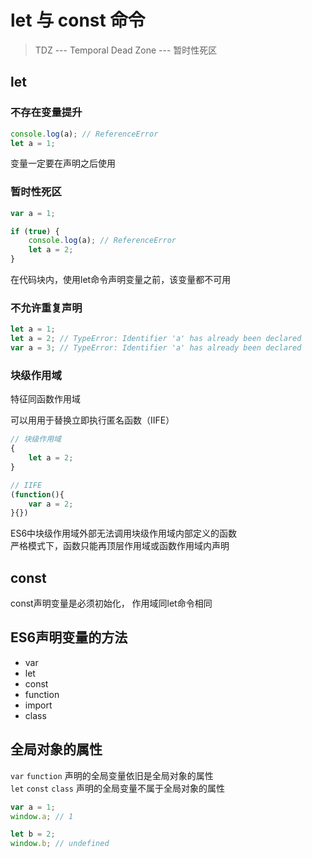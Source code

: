 # let 与 const 命令

> TDZ --- Temporal Dead Zone --- 暂时性死区

## let

### 不存在变量提升

```js
console.log(a); // ReferenceError
let a = 1;
```
变量一定要在声明之后使用

### 暂时性死区

```js
var a = 1;

if (true) {
    console.log(a); // ReferenceError
    let a = 2;
}
```
在代码块内，使用let命令声明变量之前，该变量都不可用

### 不允许重复声明

```js
let a = 1;
let a = 2; // TypeError: Identifier 'a' has already been declared
var a = 3; // TypeError: Identifier 'a' has already been declared
```

### 块级作用域

特征同函数作用域

可以用用于替换立即执行匿名函数（IIFE）
```js
// 块级作用域
{
    let a = 2;
}

// IIFE
(function(){
    var a = 2;
}{})
```
ES6中块级作用域外部无法调用块级作用域内部定义的函数   
严格模式下，函数只能再顶层作用域或函数作用域内声明

## const

const声明变量是必须初始化， 作用域同let命令相同

## ES6声明变量的方法
- var 
- let
- const 
- function
- import
- class

## 全局对象的属性

`var` `function` 声明的全局变量依旧是全局对象的属性   
`let` `const` `class` 声明的全局变量不属于全局对象的属性 

```js
var a = 1;
window.a; // 1

let b = 2;
window.b; // undefined
```